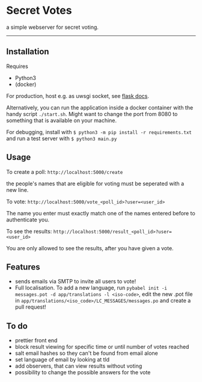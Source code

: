 # Secret Votes

a simple webserver for secret voting.

---

## Installation

Requires
* Python3
* (docker)

For production, host e.g. as uwsgi socket, see [flask docs](https://flask.palletsprojects.com/en/1.1.x/deploying/uwsgi/).

Alternatively, you can run the application inside a docker container with the handy script `./start.sh`. Might want to change the port from 8080 to something that is available on your machine.

For debugging, install with
`$ python3 -m pip install -r requirements.txt`
and run a test server with 
`$ python3 main.py`

## Usage

To create a poll:
`http://localhost:5000/create`

the people's names that are eligible for voting must be seperated with a new line.

To vote:
`http://localhost:5000/vote_<poll_id>?user=<user_id>`

The name you enter must exactly match one of the names entered before to authenticate you.

To see the results:
`http://localhost:5000/result_<poll_id>?user=<user_id>`

You are only allowed to see the results, after you have given a vote.

## Features

* sends emails via SMTP to invite all users to vote!
* Full localisation. To add a new language, run `pybabel init -i messages.pot -d app/translations -l <iso-code>`, edit the new .pot file in `app/translations/<iso_code>/LC_MESSAGES/messages.po` and create a pull request!

## To do
* prettier front end
* block result viewing for specific time or until number of votes reached
* salt email hashes so they can't be found from email alone
* set language of email by looking at tld
* add observers, that can view results without voting
* possibility to change the possible answers for the vote